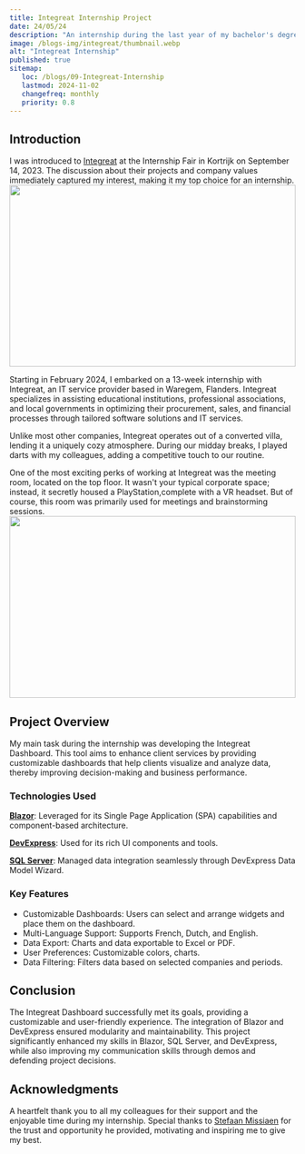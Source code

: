 ```yaml
---
title: Integreat Internship Project
date: 24/05/24
description: "An internship during the last year of my bachelor's degree."
image: /blogs-img/integreat/thumbnail.webp
alt: "Integreat Internship"
published: true
sitemap:
   loc: /blogs/09-Integreat-Internship
   lastmod: 2024-11-02
   changefreq: monthly
   priority: 0.8
---
```



## Introduction

I was introduced to [Integreat](https://www.integreat.be/) at the Internship Fair in Kortrijk on September 14, 2023. The discussion about their projects and company values immediately captured my interest, making it my top choice for an internship.
<img src="/blogs-img/integreat/villa.webp" style="object-fit: cover; height: 20rem; width: 100%" />

Starting in February 2024, I embarked on a 13-week internship with Integreat, an IT service provider based in Waregem, Flanders. Integreat specializes in assisting educational institutions, professional associations, and local governments in optimizing their procurement, sales, and financial processes through tailored software solutions and IT services.

Unlike most other companies, Integreat operates out of a converted villa, lending it a uniquely cozy atmosphere. During our midday breaks, I played darts with my colleagues, adding a competitive touch to our routine.

One of the most exciting perks of working at Integreat was the meeting room, located on the top floor. It wasn't your typical corporate space; instead, it secretly housed a PlayStation,complete with a VR headset. But of course, this room was primarily used for meetings and brainstorming sessions.
<img src="/blogs-img/integreat/zaal.webp" style="object-fit: cover; height: 20rem; width: 100%" />

## Project Overview

My main task during the internship was developing the Integreat Dashboard. This tool aims to enhance client services by providing customizable dashboards that help clients visualize and analyze data, thereby improving decision-making and business performance.

### Technologies Used

**[Blazor](https://dotnet.microsoft.com/en-us/apps/aspnet/web-apps/blazor)**: Leveraged for its Single Page Application (SPA) capabilities and component-based architecture.

**[DevExpress](https://www.devexpress.com/)**: Used for its rich UI components and tools.

**[SQL Server](https://www.microsoft.com/en-us/sql-server/sql-server-downloads)**: Managed data integration seamlessly through DevExpress Data Model Wizard.


### Key Features
- Customizable Dashboards: Users can select and arrange widgets and place them on the dashboard.
- Multi-Language Support: Supports French, Dutch, and English.
- Data Export: Charts and data exportable to Excel or PDF.
- User Preferences: Customizable colors, charts.
- Data Filtering: Filters data based on selected companies and periods.

## Conclusion

The Integreat Dashboard successfully met its goals, providing a customizable and user-friendly experience. The integration of Blazor and DevExpress ensured modularity and maintainability. This project significantly enhanced my skills in Blazor, SQL Server, and DevExpress, while also improving my communication skills through demos and defending project decisions.

## Acknowledgments

A heartfelt thank you to all my colleagues for their support and the enjoyable time during my internship. Special thanks to [Stefaan Missiaen](https://www.linkedin.com/in/stefaanmissiaen) for the trust and opportunity he provided, motivating and inspiring me to give my best.
